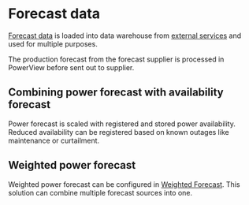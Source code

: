 # Forecast data

[Forecast data](../data_collection/forecast_data.md) is loaded into data warehouse from [external services](../data_collection/weather/sources_of_weather_data.md#external-weather-services) and used for multiple purposes.

The production forecast from the forecast supplier is processed in PowerView before sent out to supplier.

## Combining power forecast with availability forecast

Power forecast is scaled with registered and stored power availability.
Reduced availability can be registered based on known outages like maintenance or curtailment.

## Weighted power forecast

Weighted power forecast can be configured in [Weighted Forecast](../user_interfaces/forecasting/setup_and_administration.md).
This solution can combine multiple forecast sources into one.
